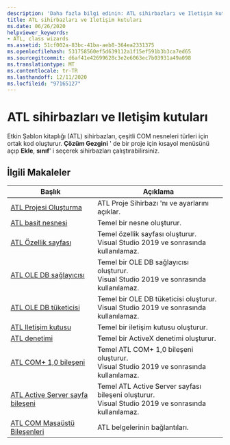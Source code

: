 ```yaml
---
description: 'Daha fazla bilgi edinin: ATL sihirbazları ve Iletişim kutuları'
title: ATL sihirbazları ve Iletişim kutuları
ms.date: 06/26/2020
helpviewer_keywords:
- ATL, class wizards
ms.assetid: 51cf002a-83bc-41ba-aeb8-364ea2331375
ms.openlocfilehash: 531758560ef5d639112a1f15ef591b3b3ca7ed65
ms.sourcegitcommit: d6af41e42699628c3e2e6063ec7b03931a49a098
ms.translationtype: MT
ms.contentlocale: tr-TR
ms.lasthandoff: 12/11/2020
ms.locfileid: "97165127"
---
```

# <a name="atl-wizards-and-dialog-boxes"></a>ATL sihirbazları ve Iletişim kutuları

Etkin Şablon kitaplığı (ATL) sihirbazları, çeşitli COM nesneleri türleri için ortak kod oluşturur. **Çözüm Gezgini** ' de bir proje için kısayol menüsünü açıp **Ekle**, **sınıf**' i seçerek sihirbazları çalıştırabilirsiniz.

## <a name="related-articles"></a>İlgili Makaleler

|Başlık|Açıklama|
|-----------|-----------------|
|[ATL Projesi Oluşturma](../../atl/reference/creating-an-atl-project.md)|ATL Proje Sihirbazı 'nı ve ayarlarını açıklar.|
|[ATL basit nesnesi](../../atl/reference/adding-an-atl-simple-object.md)|Temel bir nesne oluşturur.|
|[ATL Özellik sayfası](../../atl/reference/adding-an-atl-property-page.md)|Temel özellik sayfası oluşturur.</br>Visual Studio 2019 ve sonrasında kullanılamaz.|
|[ATL OLE DB sağlayıcısı](../../atl/reference/adding-an-atl-ole-db-provider.md)|Temel bir OLE DB sağlayıcısı oluşturur.</br>Visual Studio 2019 ve sonrasında kullanılamaz.|
|[ATL OLE DB tüketicisi](../../atl/reference/adding-an-atl-ole-db-consumer.md)|Temel bir OLE DB tüketicisi oluşturur.</br>Visual Studio 2019 ve sonrasında kullanılamaz.|
|[ATL Iletişim kutusu](../../atl/reference/adding-an-atl-dialog-box.md)|Temel bir iletişim kutusu oluşturur.|
|[ATL denetimi](../../atl/reference/adding-an-atl-control.md)|Temel bir ActiveX denetimi oluşturur.|
|[ATL COM+ 1,0 bileşeni](../../atl/reference/adding-an-atl-com-plus-1-0-component.md)|Temel ATL COM+ 1,0 bileşeni oluşturur.</br>Visual Studio 2019 ve sonrasında kullanılamaz.|
|[ATL Active Server sayfa bileşeni](../../atl/reference/adding-an-atl-active-server-page-component.md)|Temel ATL Active Server sayfası bileşeni oluşturur.</br>Visual Studio 2019 ve sonrasında kullanılamaz.|
|[ATL COM Masaüstü Bileşenleri](../../atl/atl-com-desktop-components.md)|ATL belgelerinin bağlantıları.|

